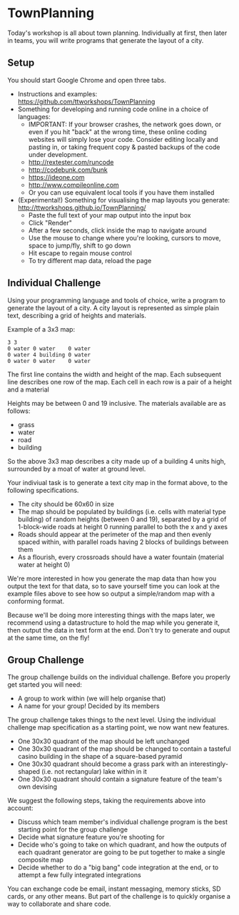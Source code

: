 TownPlanning
============

Today's workshop is all about town planning. Individually at first,
then later in teams, you will write programs that generate the layout
of a city.

Setup
-----

You should start Google Chrome and open three tabs.

* Instructions and examples: https://github.com/ttworkshops/TownPlanning  
* Something for developing and running code online in a choice of languages:
    * IMPORTANT: If your browser crashes, the network goes down, or even if you hit "back" at the wrong time, 
      these online coding websites will simply lose your code. Consider editing locally and pasting in, or 
      taking frequent copy & pasted backups of the code under development.
    * http://rextester.com/runcode  
    * http://codebunk.com/bunk
    * https://ideone.com 
    * http://www.compileonline.com 
    * Or you can use equivalent local tools if you have them installed
* (Experimental!) Something for visualising the map layouts you generate: http://ttworkshops.github.io/TownPlanning/ 
    * Paste the full text of your map output into the input box
    * Click "Render"
    * After a few seconds, click inside the map to navigate around
    * Use the mouse to change where you're looking, cursors to move, space to jump/fly, shift to go down
    * Hit escape to regain mouse control
    * To try different map data, reload the page

Individual Challenge
--------------------

Using your programming language and tools of choice, write a program
to generate the layout of a city. A city layout is represented as
simple plain text, describing a grid of heights and materials.

Example of a 3x3 map:

    3 3
    0 water 0 water    0 water
    0 water 4 building 0 water
    0 water 0 water    0 water

The first line contains the width and height of the map.
Each subsequent line describes one row of the map.
Each cell in each row is a pair of a height and a material

Heights may be between 0 and 19 inclusive. The materials available are
as follows:

* grass
* water
* road
* building

So the above 3x3 map describes a city made up of a building 4 units
high, surrounded by a moat of water at ground level.

Your indiviual task is to generate a text city map in the format
above, to the following specifications.

* The city should be 60x60 in size
* The map should be populated by buildings (i.e. cells with material type building) of random heights (between 0 and 19), separated by a grid of 1-block-wide roads at height 0 running parallel to both the x and y axes
* Roads should appear at the perimeter of the map and then evenly spaced within, with parallel roads having 2 blocks of buildings between them
* As a flourish, every crossroads should have a water fountain (material water at height 0)

We're more interested in how you generate the map data than how you
output the text for that data, so to save yourself time you can look
at the example files above to see how so output a simple/random map
with a conforming format.

Because we'll be doing more interesting things with the maps later, we
recommend using a datastructure to hold the map while you generate it,
then output the data in text form at the end. Don't try to generate
and ouput at the same time, on the fly!


Group Challenge
---------------

The group challenge builds on the individual challenge. Before you
properly get started you will need:

* A group to work within (we will help organise that)
* A name for your group! Decided by its members

The group challenge takes things to the next level. Using the
individual challenge map specification as a starting point, we now
want new features.

* One 30x30 quadrant of the map should be left unchanged
* One 30x30 quadrant of the map should be changed to contain a
  tasteful casino building in the shape of a square-based pyramid
* One 30x30 quadrant should become a grass park with an 
  interestingly-shaped (i.e. not rectangular) lake within in it
* One 30x30 quadrant should contain a signature feature of the 
  team's own devising 

We suggest the following steps, taking the requirements above into
account:

* Discuss which team member's individual challenge program is the best
  starting point for the group challenge
* Decide what signature feature you're shooting for
* Decide who's going to take on which quadrant, and how the outputs
  of each quadrant generator are going to be put together to make
  a single composite map
* Decide whether to do a "big bang" code integration at the end, or 
  to attempt a few fully integrated integrations 

You can exchange code be email, instant messaging, memory sticks, SD
cards, or any other means. But part of the challenge is to quickly
organise a way to collaborate and share code.
